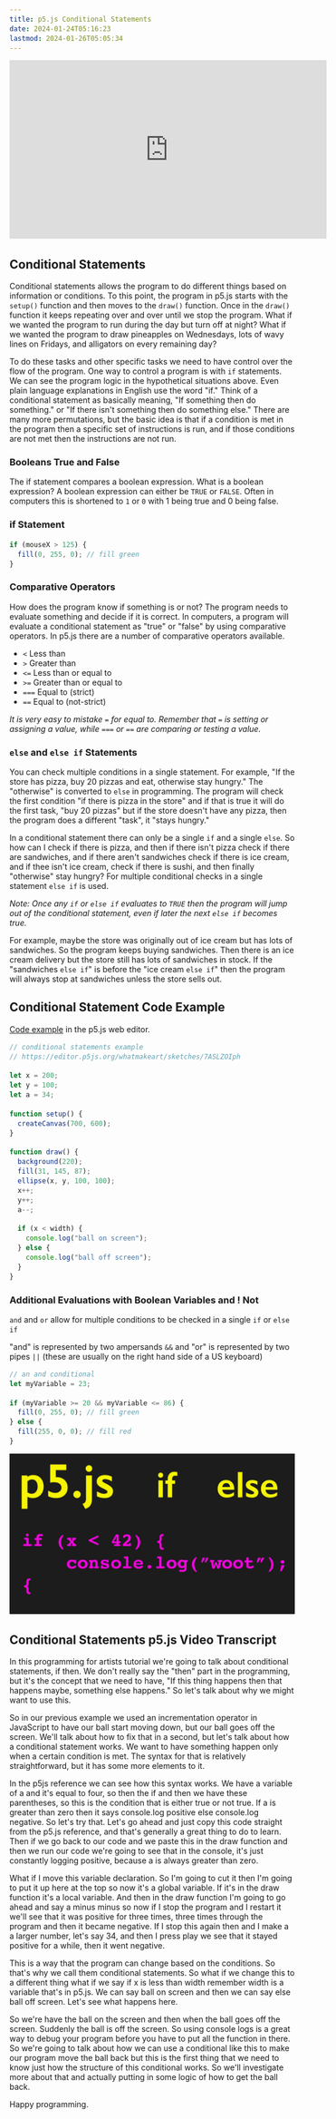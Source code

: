 ```yaml
---
title: p5.js Conditional Statements
date: 2024-01-24T05:16:23
lastmod: 2024-01-26T05:05:34
---
```


<div class="iframe-16-9-container">
<iframe class="youTubeIframe" width="560" height="315" src="https://www.youtube.com/embed/ka-LMj_VfNU?si=4VE4Zv64WjUsEo2t?rel=0" title="YouTube video player" frameborder="0" allow="accelerometer; autoplay; clipboard-write; encrypted-media; gyroscope; picture-in-picture; web-share" allowfullscreen></iframe>
</div>

## Conditional Statements

Conditional statements allows the program to do different things based on information or conditions. To this point, the program in p5.js starts with the `setup()` function and then moves to the `draw()` function. Once in the `draw()` function it keeps repeating over and over until we stop the program. What if we wanted the program to run during the day but turn off at night? What if we wanted the program to draw pineapples on Wednesdays, lots of wavy lines on Fridays, and alligators on every remaining day?

To do these tasks and other specific tasks we need to have control over the flow of the program. One way to control a program is with `if` statements. We can see the program logic in the hypothetical situations above. Even plain language explanations in English use the word "if." Think of a conditional statement as basically meaning, "If something then do something." or "If there isn't something then do something else." There are many more permutations, but the basic idea is that if a condition is met in the program then a specific set of instructions is run, and if those conditions are not met then the instructions are not run.

### Booleans True and False

The if statement compares a boolean expression. What is a boolean expression? A boolean expression can either be `TRUE` or `FALSE`. Often in computers this is shortened to `1` or `0` with 1 being true and 0 being false.

### if Statement

```javascript
if (mouseX > 125) {
  fill(0, 255, 0); // fill green
}
```

### Comparative Operators

How does the program know if something is or not? The program needs to evaluate something and decide if it is correct. In computers, a program will evaluate a conditional statement as "true" or "false" by using comparative operators. In p5.js there are a number of comparative operators available.

- `<` Less than
- `>` Greater than
- `<=` Less than or equal to
- `>=` Greater than or equal to
- `===` Equal to (strict)
- `==` Equal to (not-strict)

_It is very easy to mistake `=` for equal to. Remember that `=` is setting or assigning a value, while `===` or `==` are comparing or testing a value._

### `else` and `else if` Statements

You can check multiple conditions in a single statement. For example, "If the store has pizza, buy 20 pizzas and eat, otherwise stay hungry." The "otherwise" is converted to `else` in programming. The program will check the first condition "if there is pizza in the store" and if that is true it will do the first task, "buy 20 pizzas" but if the store doesn't have any pizza, then the program does a different "task", it "stays hungry."

In a conditional statement there can only be a single `if` and a single `else`. So how can I check if there is pizza, and then if there isn't pizza check if there are sandwiches, and if there aren't sandwiches check if there is ice cream, and if thee isn't ice cream, check if there is sushi, and then finally "otherwise" stay hungry? For multiple conditional checks in a single statement `else if` is used.

_Note: Once any `if` or `else if` evaluates to `TRUE` then the program will jump out of the conditional statement, even if later the next `else if` becomes true._

For example, maybe the store was originally out of ice cream but has lots of sandwiches. So the program keeps buying sandwiches. Then there is an ice cream delivery but the store still has lots of sandwiches in stock. If the "sandwiches `else if`" is before the "ice cream `else if`" then the program will always stop at sandwiches unless the store sells out.

## Conditional Statement Code Example

[Code example](https://editor.p5js.org/whatmakeart/sketches/7ASLZOIph) in the p5.js web editor.

```javascript
// conditional statements example
// https://editor.p5js.org/whatmakeart/sketches/7ASLZOIph

let x = 200;
let y = 100;
let a = 34;

function setup() {
  createCanvas(700, 600);
}

function draw() {
  background(220);
  fill(31, 145, 87);
  ellipse(x, y, 100, 100);
  x++;
  y++;
  a--;

  if (x < width) {
    console.log("ball on screen");
  } else {
    console.log("ball off screen");
  }
}
```

### Additional Evaluations with Boolean Variables and ! Not

`and` and `or` allow for multiple conditions to be checked in a single `if` or `else if`

"and" is represented by two ampersands `&&` and "or" is represented by two pipes `||` (these are usually on the right hand side of a US keyboard)

```javascript
// an and conditional
let myVariable = 23;

if (myVariable >= 20 && myVariable <= 86) {
  fill(0, 255, 0); // fill green
} else {
  fill(255, 0, 0); // fill red
}
```

[![Conditional Statements p5.js](./attachments/if-else-introduction-thumb.jpg)](./attachments/if-else-introduction-thumb.jpg)

## Conditional Statements p5.js Video Transcript

In this programming for artists tutorial we're going to talk about conditional statements, if then. We don't really say the "then" part in the programming, but it's the concept that we need to have, "If this thing happens then that happens maybe, something else happens." So let's talk about why we might want to use this.

So in our previous example we used an incrementation operator in JavaScript to have our ball start moving down, but our ball goes off the screen. We'll talk about how to fix that in a second, but let's talk about how a conditional statement works. We want to have something happen only when a certain condition is met. The syntax for that is relatively straightforward, but it has some more elements to it.

In the p5js reference we can see how this syntax works. We have a variable of a and it's equal to four, so then the if and then we have these parentheses, so this is the condition that is either true or not true. If a is greater than zero then it says console.log positive else console.log negative. So let's try that. Let's go ahead and just copy this code straight from the p5.js reference, and that's generally a great thing to do to learn. Then if we go back to our code and we paste this in the draw function and then we run our code we're going to see that in the console, it's just constantly logging positive, because a is always greater than zero.

What if I move this variable declaration. So I'm going to cut it then I'm going to put it up here at the top so now it's a global variable. If it's in the draw function it's a local variable. And then in the draw function I'm going to go ahead and say a minus minus so now if I stop the program and I restart it we'll see that it was positive for three times, three times through the program and then it became negative. If I stop this again then and I make a a larger number, let's say 34, and then I press play we see that it stayed positive for a while, then it went negative.

This is a way that the program can change based on the conditions. So that's why we call them conditional statements. So what if we change this to a different thing what if we say if x is less than width remember width is a variable that's in p5.js. We can say ball on screen and then we can say else ball off screen. Let's see what happens here.

So we're have the ball on the screen and then when the ball goes off the screen. Suddenly the ball is off the screen. So using console logs is a great way to debug your program before you have to put all the function in there. So we're going to talk about how we can use a conditional like this to make our program move the ball back but this is the first thing that we need to know just how the structure of this conditional works. So we'll investigate more about that and actually putting in some logic of how to get the ball back.

Happy programming.
